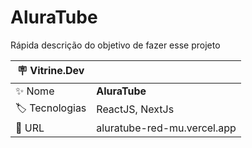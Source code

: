 # AluraTube

Rápida descrição do objetivo de fazer esse projeto

| :placard: Vitrine.Dev |     |
| -------------  | --- |
| :sparkles: Nome        | **AluraTube**
| :label: Tecnologias | ReactJS, NextJs
| :rocket: URL         | aluratube-red-mu.vercel.app

<!-- Inserir imagem com a #vitrinedev ao final do link -->
<!-- ![](https://via.placeholder.com/1200x500.png?text=imagem+lindona+do+meu+projeto#vitrinedev -->

<!-- ## Detalhes do projeto

Textos e imagens que descrevam seu projeto, suas conquistas, seus desafios, próximos passos, etc... -->
